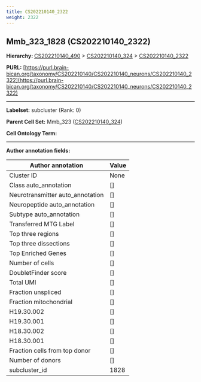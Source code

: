 ```yaml
---
title: CS202210140_2322
weight: 2322
---
```

## Mmb_323_1828 (CS202210140_2322)
<b>Hierarchy: </b>
[CS202210140_490](../CS202210140_490) >
[CS202210140_324](../CS202210140_324) >
[CS202210140_2322](../CS202210140_2322)

**PURL:** [https://purl.brain-bican.org/taxonomy/CS202210140/CS202210140_neurons/CS202210140_2322](https://purl.brain-bican.org/taxonomy/CS202210140/CS202210140_neurons/CS202210140_2322)

---


**Labelset:** subcluster (Rank: 0)

**Parent Cell Set:** Mmb_323 ([CS202210140_324](../CS202210140_324))



**Cell Ontology Term:** 

[MARKER GENES.]: #


---

[TRANSFERRED ANNOTATIONS.]: #


[AUTHOR ANNOTATION FIELDS.]: #


**Author annotation fields:**

| Author annotation | Value |
|-------------------|-------|
|Cluster ID|None|
|Class auto_annotation|[]|
|Neurotransmitter auto_annotation|[]|
|Neuropeptide auto_annotation|[]|
|Subtype auto_annotation|[]|
|Transferred MTG Label|[]|
|Top three regions|[]|
|Top three dissections|[]|
|Top Enriched Genes|[]|
|Number of cells|[]|
|DoubletFinder score|[]|
|Total UMI|[]|
|Fraction unspliced|[]|
|Fraction mitochondrial|[]|
|H19.30.002|[]|
|H19.30.001|[]|
|H18.30.002|[]|
|H18.30.001|[]|
|Fraction cells from top donor|[]|
|Number of donors|[]|
|subcluster_id|1828|
